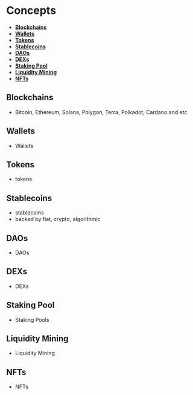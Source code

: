 # **Concepts**

<!-- START doctoc generated TOC please keep comment here to allow auto update -->
<!-- DON'T EDIT THIS SECTION, INSTEAD RE-RUN doctoc TO UPDATE -->

- [**Blockchains**](#blockchains)
- [**Wallets**](#wallets)
- [**Tokens**](#tokens)
- [**Stablecoins**](#stablecoins)
- [**DAOs**](#daos)
- [**DEXs**](#dexs)
- [**Staking Pool**](#staking-pool)
- [**Liquidity Mining**](#liquidity-mining)
- [**NFTs**](#nfts)

<!-- END doctoc generated TOC please keep comment here to allow auto update -->

## **Blockchains**

- Bitcoin, Ethereum, Solana, Polygon, Terra, Polkadot, Cardano and etc

## **Wallets**

- Wallets

## **Tokens**

- tokens

## **Stablecoins**

- stablecoins
- backed by fiat, crypto, algorithmic

## **DAOs**

- DAOs

## **DEXs**

- DEXs

## **Staking Pool**

- Staking Pools

## **Liquidity Mining**

- Liquidity Mining

## **NFTs**

- NFTs
